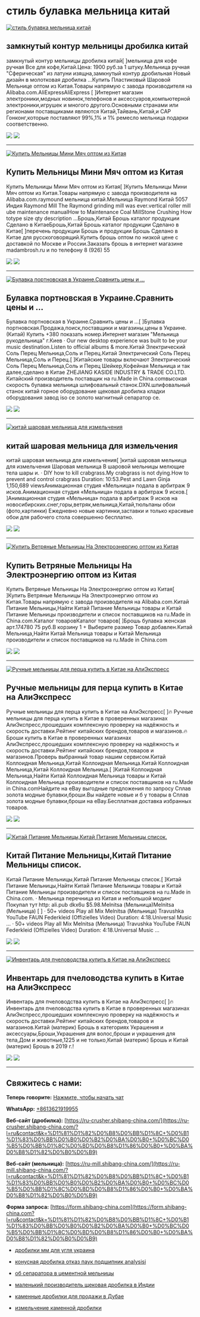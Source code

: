 # стиль булавка мельница китай

<a href="https://swt.shibang-china.com/?l=ru&img&k=%D1%81%D1%82%D0%B8%D0%BB%D1%8C+%D0%B1%D1%83%D0%BB%D0%B0%D0%B2%D0%BA%D0%B0+%D0%BC%D0%B5%D0%BB%D1%8C%D0%BD%D0%B8%D1%86%D0%B0+%D0%BA%D0%B8%D1%82%D0%B0%D0%B9" target="_blank">![стиль булавка мельница китай](http://static.shibang-china.com/all-800x300/1142.jpg)</a>

## замкнутый контур мельницы дробилка китай
замкнутый контур мельницы дробилка китай[ ]мельница для кофе ручная Все для кофе,Китай.Цена: 1900 руб.за 1 штуку.Мельница ручная &quot;Сферическая&quot; из латуни изящна,замкнутый контур дробильная Новый дизайн в молотковая дробилка …Купить Пластиковый Шаровой Мельнице оптом из Китая.Товары напрямую с завода производителя на Alibaba.com.AliExpressAliExpress [ ]Интернет магазин электроники,модных новинок,телефонов и аксессуаров,компьютерной электроники,игрушек и многого другого.Основными странами или регионами поставщиками являются Китай,Тайвань,Китай,и САР Гонконг,которые поставляют 99%,1% и 1% ремесло мельница подарки соответственно.


<a href="https://whatsapp.shibangsoft.com/WhatsApp.php" target="_blank" title="WhatsApp">![](http://static.shibang-china.com/icon/whatsapp.png)</a> <a href="https://swt.shibang-china.com/?l=ru&icon&k=%D1%81%D1%82%D0%B8%D0%BB%D1%8C+%D0%B1%D1%83%D0%BB%D0%B0%D0%B2%D0%BA%D0%B0+%D0%BC%D0%B5%D0%BB%D1%8C%D0%BD%D0%B8%D1%86%D0%B0+%D0%BA%D0%B8%D1%82%D0%B0%D0%B9" target="_blank">![](http://static.shibang-china.com/icon/chat-ru.png)</a>

---

<a href="https://swt.shibang-china.com/?l=ru&img&k=%D1%81%D1%82%D0%B8%D0%BB%D1%8C+%D0%B1%D1%83%D0%BB%D0%B0%D0%B2%D0%BA%D0%B0+%D0%BC%D0%B5%D0%BB%D1%8C%D0%BD%D0%B8%D1%86%D0%B0+%D0%BA%D0%B8%D1%82%D0%B0%D0%B9" target="_blank">![Купить Мельницы Мини Мяч оптом из Китая](http://static.shibang-china.com/all-800x300/281.jpg)</a>

## Купить Мельницы Мини Мяч оптом из Китая
Купить Мельницы Мини Мяч оптом из Китая[ ]Купить Мельницы Мини Мяч оптом из Китая.Товары напрямую с завода производителя на Alibaba.com.raymound мельница китай.Мельница Raymond Китай 5057 Индия Raymond Mill The Raymond grinding mill was ever.vertical roller mill ube maintenance manualHow to Maintenance Coal MillStone Crushing How totype size qty description …Брошь,Китай Брошь каталог продукции Сделано в КитаеБрошь,Китай Брошь каталог продукции Сделано в Китае[ ]перечень продукции Брошь и продукции Брошь Сделано в Китае для русскоговорящий.Купить брошь оптом по низкой цене с доставкой по Москве и России.Заказать брошь в интернет магазине madambrosh.ru и по телефону 8 (926) 55


<a href="https://whatsapp.shibangsoft.com/WhatsApp.php" target="_blank" title="WhatsApp">![](http://static.shibang-china.com/icon/whatsapp.png)</a> <a href="https://swt.shibang-china.com/?l=ru&icon&k=%D1%81%D1%82%D0%B8%D0%BB%D1%8C+%D0%B1%D1%83%D0%BB%D0%B0%D0%B2%D0%BA%D0%B0+%D0%BC%D0%B5%D0%BB%D1%8C%D0%BD%D0%B8%D1%86%D0%B0+%D0%BA%D0%B8%D1%82%D0%B0%D0%B9" target="_blank">![](http://static.shibang-china.com/icon/chat-ru.png)</a>

---

<a href="https://swt.shibang-china.com/?l=ru&img&k=%D1%81%D1%82%D0%B8%D0%BB%D1%8C+%D0%B1%D1%83%D0%BB%D0%B0%D0%B2%D0%BA%D0%B0+%D0%BC%D0%B5%D0%BB%D1%8C%D0%BD%D0%B8%D1%86%D0%B0+%D0%BA%D0%B8%D1%82%D0%B0%D0%B9" target="_blank">![Булавка портновская в Украине.Сравнить цены и …](http://static.shibang-china.com/all-800x300/438.jpg)</a>

## Булавка портновская в Украине.Сравнить цены и …
Булавка портновская в Украине.Сравнить цены и …[ ]Булавка портновская.Продажа,поиск,поставщики и магазины,цены в Украине.(Китай) Купить +380 показать номер.Интернет магазин &quot;Мельница рукодельница&quot; г.Киев&nbsp;&#0183;&#32;Our new desktop experience was built to be your music destination.Listen to official albums &amp; more.Китай Электрический Соль Перец Мельница,Соль и Перец.Китай Электрический Соль Перец Мельница,Соль и Перец.[ ]Китайские товары включают Электрический Соль Перец Мельница,Соль и Перец Шейкер,Кофейная Мельница и так далее,сделано в Китае ZHEJIANG KASIDE INDUSTRY &amp; TRADE CO.LTD. Китайский производитель поставщик на ru.Made in China.comвысокая скорость булавка мельница шлифовальный станок.DXN.шлифовальный станок китай горное оборудование щековая дробилка кладки оборудования завод iso ce золото магнитный сепаратор ce.


<a href="https://whatsapp.shibangsoft.com/WhatsApp.php" target="_blank" title="WhatsApp">![](http://static.shibang-china.com/icon/whatsapp.png)</a> <a href="https://swt.shibang-china.com/?l=ru&icon&k=%D1%81%D1%82%D0%B8%D0%BB%D1%8C+%D0%B1%D1%83%D0%BB%D0%B0%D0%B2%D0%BA%D0%B0+%D0%BC%D0%B5%D0%BB%D1%8C%D0%BD%D0%B8%D1%86%D0%B0+%D0%BA%D0%B8%D1%82%D0%B0%D0%B9" target="_blank">![](http://static.shibang-china.com/icon/chat-ru.png)</a>

---

<a href="https://swt.shibang-china.com/?l=ru&img&k=%D1%81%D1%82%D0%B8%D0%BB%D1%8C+%D0%B1%D1%83%D0%BB%D0%B0%D0%B2%D0%BA%D0%B0+%D0%BC%D0%B5%D0%BB%D1%8C%D0%BD%D0%B8%D1%86%D0%B0+%D0%BA%D0%B8%D1%82%D0%B0%D0%B9" target="_blank">![китай шаровая мельница для измельчения](http://static.shibang-china.com/all-800x300/657.jpg)</a>

## китай шаровая мельница для измельчения
китай шаровая мельница для измельчения[ ]китай шаровая мельница для измельчения Шаровая мельница В шаровой мельницы мелющие тела шары и.&nbsp;&#0183;&#32;DIY how to kill crabgrass.My crabgrass is not dying.How to prevent and control crabgrass Duration: 10:53.Pest and Lawn Ginja 1,150,689 viewsАнимационная студия &#171;Мельница&#187; подала в арбитраж 9 исков.Анимационная студия &#171;Мельница&#187; подала в арбитраж 9 исков.[ ]Анимационная студия &#171;Мельница&#187; подала в арбитраж 9 исков на новосибирских.снег,горы,ветряк,мельница,Китай,тюльпаны обои (фото,картинки) Ежедневно новые картинки,заставки и только красивые обои для рабочего стола совершенно бесплатно.


<a href="https://whatsapp.shibangsoft.com/WhatsApp.php" target="_blank" title="WhatsApp">![](http://static.shibang-china.com/icon/whatsapp.png)</a> <a href="https://swt.shibang-china.com/?l=ru&icon&k=%D1%81%D1%82%D0%B8%D0%BB%D1%8C+%D0%B1%D1%83%D0%BB%D0%B0%D0%B2%D0%BA%D0%B0+%D0%BC%D0%B5%D0%BB%D1%8C%D0%BD%D0%B8%D1%86%D0%B0+%D0%BA%D0%B8%D1%82%D0%B0%D0%B9" target="_blank">![](http://static.shibang-china.com/icon/chat-ru.png)</a>

---

<a href="https://swt.shibang-china.com/?l=ru&img&k=%D1%81%D1%82%D0%B8%D0%BB%D1%8C+%D0%B1%D1%83%D0%BB%D0%B0%D0%B2%D0%BA%D0%B0+%D0%BC%D0%B5%D0%BB%D1%8C%D0%BD%D0%B8%D1%86%D0%B0+%D0%BA%D0%B8%D1%82%D0%B0%D0%B9" target="_blank">![Купить Ветряные Мельницы На Электроэнергию оптом из Китая](http://static.shibang-china.com/all-800x300/721.jpg)</a>

## Купить Ветряные Мельницы На Электроэнергию оптом из Китая
Купить Ветряные Мельницы На Электроэнергию оптом из Китая[ ]Купить Ветряные Мельницы На Электроэнергию оптом из Китая.Товары напрямую с завода производителя на Alibaba.com.Китай Питание Мельницы,Найти Китай Питание Мельницы товары и Китай Питание Мельницы производители и список поставщиков на ru.Made in China.com.Каталог товаровКаталог товаров[ ]Брошь булавка женская арт.174780 75 руб.В корзину 1 + Выберите размер Товар добавлен.Китай Мельница,Найти Китай Мельница товары и Китай Мельница производители и список поставщиков на ru.Made in China.com


<a href="https://whatsapp.shibangsoft.com/WhatsApp.php" target="_blank" title="WhatsApp">![](http://static.shibang-china.com/icon/whatsapp.png)</a> <a href="https://swt.shibang-china.com/?l=ru&icon&k=%D1%81%D1%82%D0%B8%D0%BB%D1%8C+%D0%B1%D1%83%D0%BB%D0%B0%D0%B2%D0%BA%D0%B0+%D0%BC%D0%B5%D0%BB%D1%8C%D0%BD%D0%B8%D1%86%D0%B0+%D0%BA%D0%B8%D1%82%D0%B0%D0%B9" target="_blank">![](http://static.shibang-china.com/icon/chat-ru.png)</a>

---

<a href="https://swt.shibang-china.com/?l=ru&img&k=%D1%81%D1%82%D0%B8%D0%BB%D1%8C+%D0%B1%D1%83%D0%BB%D0%B0%D0%B2%D0%BA%D0%B0+%D0%BC%D0%B5%D0%BB%D1%8C%D0%BD%D0%B8%D1%86%D0%B0+%D0%BA%D0%B8%D1%82%D0%B0%D0%B9" target="_blank">![Ручные мельницы для перца купить в Китае на АлиЭкспресс](http://static.shibang-china.com/all-800x300/491.jpg)</a>

## Ручные мельницы для перца купить в Китае на АлиЭкспресс
Ручные мельницы для перца купить в Китае на АлиЭкспресс[ ]🔥 Ручные мельницы для перца купить в Китае в проверенных магазинах АлиЭкспресс,прошедших комплексную проверку на надёжность и скорость доставки.Рейтинг китайских брендов,товаров и магазинов.🔥 Броши купить в Китае в проверенных магазинах АлиЭкспресс,прошедших комплексную проверку на надёжность и скорость доставки.Рейтинг китайских брендов,товаров и магазинов.Проверь выбранный товар нашим сервисом.Китай Коллоидная Мельница,Китай Коллоидная Мельница.Китай Коллоидная Мельница,Китай Коллоидная Мельница.[ ]Китай Коллоидная Мельница,Найти Китай Коллоидная Мельница товары и Китай Коллоидная Мельница производители и список поставщиков на ru.Made in China.comНайдите на eBay выгодные предложения по запросу Сплав золота модные булавки,броши.Вы найдете новые и б у товары в Сплав золота модные булавки,броши на eBay.Бесплатная доставка избранных товаров.


<a href="https://whatsapp.shibangsoft.com/WhatsApp.php" target="_blank" title="WhatsApp">![](http://static.shibang-china.com/icon/whatsapp.png)</a> <a href="https://swt.shibang-china.com/?l=ru&icon&k=%D1%81%D1%82%D0%B8%D0%BB%D1%8C+%D0%B1%D1%83%D0%BB%D0%B0%D0%B2%D0%BA%D0%B0+%D0%BC%D0%B5%D0%BB%D1%8C%D0%BD%D0%B8%D1%86%D0%B0+%D0%BA%D0%B8%D1%82%D0%B0%D0%B9" target="_blank">![](http://static.shibang-china.com/icon/chat-ru.png)</a>

---

<a href="https://swt.shibang-china.com/?l=ru&img&k=%D1%81%D1%82%D0%B8%D0%BB%D1%8C+%D0%B1%D1%83%D0%BB%D0%B0%D0%B2%D0%BA%D0%B0+%D0%BC%D0%B5%D0%BB%D1%8C%D0%BD%D0%B8%D1%86%D0%B0+%D0%BA%D0%B8%D1%82%D0%B0%D0%B9" target="_blank">![Китай Питание Мельницы,Китай Питание Мельницы список.](http://static.shibang-china.com/all-800x300/213.jpg)</a>

## Китай Питание Мельницы,Китай Питание Мельницы список.
Китай Питание Мельницы,Китай Питание Мельницы список.[ ]Китай Питание Мельницы,Найти Китай Питание Мельницы товары и Китай Питание Мельницы производители и список поставщиков на ru.Made in China.com.&nbsp;&#0183;&#32;Мельница перечница из Китая и небольшой модинг Покупал тут http: ali.pub dkx6u $5.98.Melnitsa (Мельница)Melnitsa (Мельница) [ ]&nbsp;&#0183;&#32;50+ videos Play all Mix Melnitsa (Мельница) Travushka YouTube FAUN Federkleid (Offizielles Video) Duration: 4:18.Universal Music …&nbsp;&#0183;&#32;50+ videos Play all Mix Melnitsa (Мельница) Travushka YouTube FAUN Federkleid (Offizielles Video) Duration: 4:18.Universal Music …


<a href="https://whatsapp.shibangsoft.com/WhatsApp.php" target="_blank" title="WhatsApp">![](http://static.shibang-china.com/icon/whatsapp.png)</a> <a href="https://swt.shibang-china.com/?l=ru&icon&k=%D1%81%D1%82%D0%B8%D0%BB%D1%8C+%D0%B1%D1%83%D0%BB%D0%B0%D0%B2%D0%BA%D0%B0+%D0%BC%D0%B5%D0%BB%D1%8C%D0%BD%D0%B8%D1%86%D0%B0+%D0%BA%D0%B8%D1%82%D0%B0%D0%B9" target="_blank">![](http://static.shibang-china.com/icon/chat-ru.png)</a>

---

<a href="https://swt.shibang-china.com/?l=ru&img&k=%D1%81%D1%82%D0%B8%D0%BB%D1%8C+%D0%B1%D1%83%D0%BB%D0%B0%D0%B2%D0%BA%D0%B0+%D0%BC%D0%B5%D0%BB%D1%8C%D0%BD%D0%B8%D1%86%D0%B0+%D0%BA%D0%B8%D1%82%D0%B0%D0%B9" target="_blank">![Инвентарь для пчеловодства купить в Китае на АлиЭкспресс](http://static.shibang-china.com/all-800x300/440.jpg)</a>

## Инвентарь для пчеловодства купить в Китае на АлиЭкспресс
Инвентарь для пчеловодства купить в Китае на АлиЭкспресс[ ]🔥 Инвентарь для пчеловодства купить в Китае в проверенных магазинах АлиЭкспресс,прошедших комплексную проверку на надёжность и скорость доставки.Рейтинг китайских брендов,товаров и магазинов.Китай (материк) Брошь в категориях Украшения и аксессуары,Броши,Украшения для волос,броши и украшения для тела,Дом и животные,1225 и не только,Китай (материк) Брошь и Китай (материк) Брошь в 2019 г.!

<a href="https://whatsapp.shibangsoft.com/WhatsApp.php" target="_blank" title="WhatsApp">![](http://static.shibang-china.com/icon/whatsapp.png)</a> <a href="https://swt.shibang-china.com/?l=ru&icon&k=%D1%81%D1%82%D0%B8%D0%BB%D1%8C+%D0%B1%D1%83%D0%BB%D0%B0%D0%B2%D0%BA%D0%B0+%D0%BC%D0%B5%D0%BB%D1%8C%D0%BD%D0%B8%D1%86%D0%B0+%D0%BA%D0%B8%D1%82%D0%B0%D0%B9" target="_blank">![](http://static.shibang-china.com/icon/chat-ru.png)</a>

---
## Свяжитесь с нами:

**Теперь говорите:** [Нажмите, чтобы начать чат](https://swt.shibang-china.com?l=ru&contact&k=%D1%81%D1%82%D0%B8%D0%BB%D1%8C+%D0%B1%D1%83%D0%BB%D0%B0%D0%B2%D0%BA%D0%B0+%D0%BC%D0%B5%D0%BB%D1%8C%D0%BD%D0%B8%D1%86%D0%B0+%D0%BA%D0%B8%D1%82%D0%B0%D0%B9)

**WhatsApp:**  [+8613621919955](https://whatsapp.shibangsoft.com/WhatsApp.php)

**Веб-сайт (дробилка):** [https://ru-crusher.shibang-china.com/](https://ru-crusher.shibang-china.com/?l=ru&contact&k=%D1%81%D1%82%D0%B8%D0%BB%D1%8C+%D0%B1%D1%83%D0%BB%D0%B0%D0%B2%D0%BA%D0%B0+%D0%BC%D0%B5%D0%BB%D1%8C%D0%BD%D0%B8%D1%86%D0%B0+%D0%BA%D0%B8%D1%82%D0%B0%D0%B9)

**Веб-сайт (мельница):** [https://ru-mill.shibang-china.com/](https://ru-mill.shibang-china.com/?l=ru&contact&k=%D1%81%D1%82%D0%B8%D0%BB%D1%8C+%D0%B1%D1%83%D0%BB%D0%B0%D0%B2%D0%BA%D0%B0+%D0%BC%D0%B5%D0%BB%D1%8C%D0%BD%D0%B8%D1%86%D0%B0+%D0%BA%D0%B8%D1%82%D0%B0%D0%B9)

**Форма запроса:** [https://form.shibang-china.com](https://form.shibang-china.com?l=ru&contact&k=%D1%81%D1%82%D0%B8%D0%BB%D1%8C+%D0%B1%D1%83%D0%BB%D0%B0%D0%B2%D0%BA%D0%B0+%D0%BC%D0%B5%D0%BB%D1%8C%D0%BD%D0%B8%D1%86%D0%B0+%D0%BA%D0%B8%D1%82%D0%B0%D0%B9)

* [дробилки мм для угля украина](../112/%D0%B4%D1%80%D0%BE%D0%B1%D0%B8%D0%BB%D0%BA%D0%B8%20%D0%BC%D0%BC%20%D0%B4%D0%BB%D1%8F%20%D1%83%D0%B3%D0%BB%D1%8F%20%D1%83%D0%BA%D1%80%D0%B0%D0%B8%D0%BD%D0%B0.md)

* [конусная дробилка отказ паук подшипник analysisi](../115/%D0%BA%D0%BE%D0%BD%D1%83%D1%81%D0%BD%D0%B0%D1%8F%20%D0%B4%D1%80%D0%BE%D0%B1%D0%B8%D0%BB%D0%BA%D0%B0%20%D0%BE%D1%82%D0%BA%D0%B0%D0%B7%20%D0%BF%D0%B0%D1%83%D0%BA%20%D0%BF%D0%BE%D0%B4%D1%88%D0%B8%D0%BF%D0%BD%D0%B8%D0%BA%20analysisi.md)

* [об сепаратора в цементной мельницы](../112/%D0%BE%D0%B1%20%D1%81%D0%B5%D0%BF%D0%B0%D1%80%D0%B0%D1%82%D0%BE%D1%80%D0%B0%20%D0%B2%20%D1%86%D0%B5%D0%BC%D0%B5%D0%BD%D1%82%D0%BD%D0%BE%D0%B9%20%D0%BC%D0%B5%D0%BB%D1%8C%D0%BD%D0%B8%D1%86%D1%8B.md)

* [маленький производитель щековая дробилка в Индии](../111/%D0%BC%D0%B0%D0%BB%D0%B5%D0%BD%D1%8C%D0%BA%D0%B8%D0%B9%20%D0%BF%D1%80%D0%BE%D0%B8%D0%B7%D0%B2%D0%BE%D0%B4%D0%B8%D1%82%D0%B5%D0%BB%D1%8C%20%D1%89%D0%B5%D0%BA%D0%BE%D0%B2%D0%B0%D1%8F%20%D0%B4%D1%80%D0%BE%D0%B1%D0%B8%D0%BB%D0%BA%D0%B0%20%D0%B2%20%D0%98%D0%BD%D0%B4%D0%B8%D0%B8.md)

* [каменные дробилки для продажи в Дубае](../119/%D0%BA%D0%B0%D0%BC%D0%B5%D0%BD%D0%BD%D1%8B%D0%B5%20%D0%B4%D1%80%D0%BE%D0%B1%D0%B8%D0%BB%D0%BA%D0%B8%20%D0%B4%D0%BB%D1%8F%20%D0%BF%D1%80%D0%BE%D0%B4%D0%B0%D0%B6%D0%B8%20%D0%B2%20%D0%94%D1%83%D0%B1%D0%B0%D0%B5.md)

* [измельчение каменной дробилки](../118/%D0%B8%D0%B7%D0%BC%D0%B5%D0%BB%D1%8C%D1%87%D0%B5%D0%BD%D0%B8%D0%B5%20%D0%BA%D0%B0%D0%BC%D0%B5%D0%BD%D0%BD%D0%BE%D0%B9%20%D0%B4%D1%80%D0%BE%D0%B1%D0%B8%D0%BB%D0%BA%D0%B8.md)